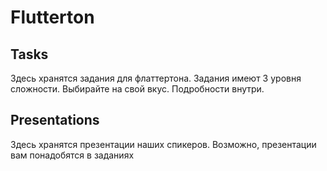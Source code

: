# Flutterton

## Tasks
Здесь хранятся задания для флаттертона. Задания имеют 3 уровня сложности. Выбирайте на свой вкус.
Подробности внутри.

## Presentations
Здесь хранятся презентации наших спикеров. Возможно, презентации вам понадобятся в заданиях
